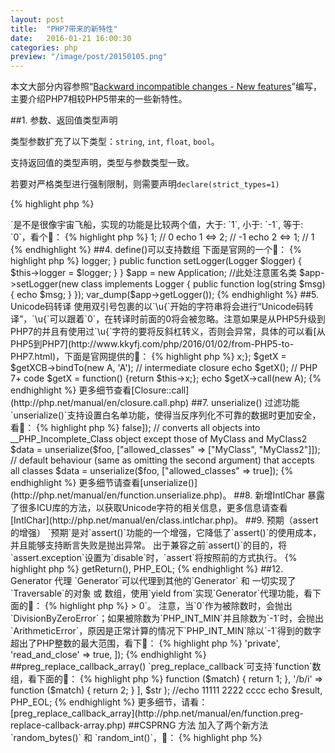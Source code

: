 ```yaml
---
layout: post
title:  "PHP7带来的新特性"
date:   2016-01-21 16:00:30
categories: php
preview: "/image/post/20150105.png"
---
```


本文大部分内容参照“[Backward incompatible changes - New features](http://php.net/manual/en/migration70.new-features.php)”编写，主要介绍PHP7相较PHP5带来的一些新特性。

##1. 参数、返回值类型声明

类型参数扩充了以下类型：`string`, `int`, `float`, `bool`。

支持返回值的类型声明，类型与参数类型一致。

若要对严格类型进行强制限制，则需要声明`declare(strict_types=1)`

{% highlight php %}
<?php declare(strict_types=1);

/**
 * [test description]
 * @param  int    $a 
 * @param  int    $b 
 * @return int
 */
function test(int $a, int $b): int 
{
    return $a + $b;
}

//echo 3
echo test(1, '2'), PHP_EOL;

{% endhighlight %}

##2. null合并运算符

经常会有使用三元运算符判断`一个值如果存在即返回这个值，否则返回另一个值的情况`，PHP7专门提供了这样一个运算符`??`来解决这个问题，当前一个值存在并且不为空，则返回，否则返回后一个值，请看下面的🌰，注意`??`和`?:`的区别。

{% highlight php %}
<?php

$arr = array();

//PHP5&PHP7 : Notice: Undefined index: a in ..., 同时echo 10
echo ($arr['a'] ?: 10), PHP_EOL;

//PHP7 : echo 10
echo ($arr['a'] ?: 10), PHP_EOL;

{% endhighlight %}

##3. 宇宙飞船运算符

这个符号`<=>`是不是很像宇宙飞船，实现的功能是比较两个值，大于: `1`, 小于: `-1`, 等于: `0`，看个🌰：

{% highlight php %}
<?php

echo 1 <=> 1; // 0
echo 1 <=> 2; // -1
echo 2 <=> 1; // 1

{% endhighlight %}

##4. define()可以支持数组

下面是官网的一个🌰：

{% highlight php %}
<?php
define('ANIMALS', [
    'dog',
    'cat',
    'bird'
]);
{% endhighlight %}

##4. 匿名类

可以通过`new`来实例化一个匿名类，看官网的🌰：

{% highlight php %}

<?php
interface Logger {
    public function log(string $msg);
}

class Application {
    private $logger;

    public function getLogger(): Logger {
         return $this->logger;
    }

    public function setLogger(Logger $logger) {
         $this->logger = $logger;
    }
}

$app = new Application;
//此处注意匿名类
$app->setLogger(new class implements Logger {
    public function log(string $msg) {
        echo $msg;
    }
});

var_dump($app->getLogger());

{% endhighlight %}

##5. Unicode码转译

使用双引号包裹的以`\u{`开始的字符串将会进行“Unicode码转译”，`\u{`可以跟着`0`，在转译时前面的0将会被忽略。注意如果是从PHP5升级到PHP7的并且有使用过`\u{`字符的要将反斜杠转义，否则会异常，具体的可以看[从PHP5到PHP7](http://www.kkyfj.com/php/2016/01/02/from-PHP5-to-PHP7.html)，下面是官网提供的🌰：

{% highlight php %}
<?php

echo "\u{aa}";          //ª
echo "\u{0000aa}";      //ª
echo "\u{9999}";        //香

{% endhighlight %}

##6. 新增Closure::call()方法

闭包与对象临时绑定并调用，变得更加简单，看下官网提供的🌰：

{% highlight php %}
<?php
class A {private $x = 1;}

// Pre PHP 7 code
$getXCB = function() {return $this->x;};
$getX = $getXCB->bindTo(new A, 'A'); // intermediate closure
echo $getX();

// PHP 7+ code
$getX = function() {return $this->x;};
echo $getX->call(new A);

{% endhighlight %}

更多细节查看[Closure::call](http://php.net/manual/en/closure.call.php)

##7. unserialize() 过滤功能

`unserialize()`支持设置白名单功能，使得当反序列化不可靠的数据时更加安全，看🌰：

{% highlight php %}
<?php

// converts all objects into __PHP_Incomplete_Class object
$data = unserialize($foo, ["allowed_classes" => false]);

// converts all objects into __PHP_Incomplete_Class object except those of MyClass and MyClass2
$data = unserialize($foo, ["allowed_classes" => ["MyClass", "MyClass2"]]);

// default behaviour (same as omitting the second argument) that accepts all classes
$data = unserialize($foo, ["allowed_classes" => true]);
{% endhighlight %}

更多细节请查看[unserialize()](http://php.net/manual/en/function.unserialize.php)。

##8. 新增IntlChar

暴露了很多ICU库的方法，以获取Unicode字符的相关信息，更多信息请查看[IntlChar](http://php.net/manual/en/class.intlchar.php)。

##9. 预期（assert的增强）

`预期`是对`assert()`功能的一个增强，它降低了`assert()`的使用成本，并且能够支持断言失败是抛出异常。

出于兼容之前`assert()`的目的，将`assert.exception`设置为`disable`时，`assert`将按照前的方式执行。

{% highlight php %}
<?php
ini_set('assert.exception', 1);

class CustomError extends AssertionError {}

//echo Fatal error: Uncaught CustomError: Some error message...
assert(false, new CustomError('Some error message'));

{% endhighlight %}

更多内容，请查看：[expectations section](http://php.net/manual/en/function.assert.php#function.assert.expectations)

##10. use 组声明

可以通过一个`use`导入多个 类、方法和常量，看下官网给出的🌰：

{% highlight php %}
<?php
// Pre PHP 7 code
use some\namespace\ClassA;
use some\namespace\ClassB;
use some\namespace\ClassC as C;

use function some\namespace\fn_a;
use function some\namespace\fn_b;
use function some\namespace\fn_c;

use const some\namespace\ConstA;
use const some\namespace\ConstB;
use const some\namespace\ConstC;

// PHP 7+ code
use some\namespace\{ClassA, ClassB, ClassC as C};
use function some\namespace\{fn_a, fn_b, fn_c};
use const some\namespace\{ConstA, ConstB, ConstC};

{% endhighlight %}

##11. Generator 支持 return 表达式

`Generator`中支持`return`，`return`值可以通过`getReturn()`方法获得，但是必须要在`Generator`迭代结束以后，否则会抛出`Fatal error`，看下下面使用的🌰：

{% highlight php %}
<?php

$gen = (function() {
    yield 1;
    yield 2;

    return 3;
})();

foreach ($gen as $val) {
    echo $val, PHP_EOL;
}

echo $gen->getReturn(), PHP_EOL;

{% endhighlight %}

##12. Generator 代理

`Generator`可以代理到其他的`Generator` 和 一切实现了`Traversable`的对象 或 数组，使用`yield from`实现`Generator`代理功能，看下面的🌰：

{% highlight php %}
<?php
function generator()
{
    yield 1;
    yield 2;
    yield from generator_delegate_test();   //代理 Generator
    yield from array('a', 'b', 'c');        //代理 array
}

function generator_delegate_test()
{
    yield 3;
    yield 4;
}

foreach (generator() as $val)
{
    echo $val, PHP_EOL;
}

{% endhighlight %}

##12. intdiv() 整数除法

个人理解，`intdiv($a, $b) ≈ intval($a / $b) ≈ $a / $b >> 0`。

注意，当`0`作为被除数时，会抛出`DivisionByZeroError`；如果被除数为`PHP_INT_MIN`并且除数为`-1`时，会抛出`ArithmeticError`，原因是正常计算的情况下`PHP_INT_MIN`除以`-1`得到的数字超出了PHP整数的最大范围，看下🌰：

{% highlight php %}
<?php

//echo 3
echo intdiv(10, 3). PHP_EOL;

//Fatal error: Uncaught DivisionByZeroError: Division by zero in ...
echo intdiv(1, 0). PHP_EOL;

//Fatal error: Uncaught ArithmeticError: Division of PHP_INT_MIN by -1 is not an integer in ...
echo intdiv(PHP_INT_MIN, -1). PHP_EOL;

//echo PHP_INI_MAX
echo intdiv(PHP_INT_MIN + 1, -1). PHP_EOL;


{% endhighlight %}

##Session 选项

`session_start()`方法，现在支持一个`array()`参数，数组内容会覆盖掉`php.ini`中的配置，看🌰：

{% highlight php %}
<?php
session_start([
    'cache_limiter' => 'private',
    'read_and_close' => true,
]);

{% endhighlight %}

##preg_replace_callback_array()

`preg_replace_callback`可支持`function`数组，看下面的🌰：

{% highlight php %}
<?php
$str = 'Aaaaa bbbb cccc';

$result = preg_replace_callback_array(
    [
        '/a/i' => function ($match) {
            return 1;
        },
        '/b/i' => function ($match) {
            return 2;
        }
    ],
    $str
);

//echo 11111 2222 cccc
echo $result, PHP_EOL;

{% endhighlight %}

更多细节，请看：[preg_replace_callback_array](http://php.net/manual/en/function.preg-replace-callback-array.php)

##CSPRNG 方法

加入了两个新方法`random_bytes()` 和 `random_int()`，🌰：

{% highlight php %}
<?php

//生成一个50个字符长度的随机串
echo random_bytes(50), PHP_EOL;
//生成一个1 ~ 50之间的字符串
echo random_int(1, 50), PHP_EOL;

{% endhighlight %}

## list() 能够正确处理`ArrayAccess`

之前版本`list()`不能保证正确处理所有`ArrayAccess`，在PHP7中解决了这个问题。

